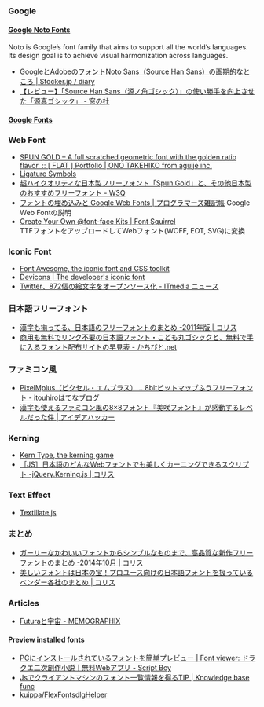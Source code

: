 ### Google

#### [Google Noto Fonts](http://www.google.com/get/noto/)
Noto is Google’s font family that aims to support all the world’s languages. Its design goal is to achieve visual harmonization across languages.
- [GoogleとAdobeのフォントNoto Sans（Source Han Sans）の画期的なところ | Stocker.jp / diary](http://stocker.jp/diary/noto-sans/)
- [【レビュー】「Source Han Sans（源ノ角ゴシック）」の使い勝手を向上させた「源真ゴシック」 - 窓の杜](http://www.forest.impress.co.jp/docs/review/20140808_661638.html)

#### [Google Fonts](https://www.google.com/fonts)

### Web Font

- [SPUN GOLD – A full scratched geometric font with the golden ratio flavor. :: [ FLAT ] Portfolio | ONO TAKEHIKO from aguije inc.](http://flat.is/portfolio/personal/2013/08/spun-gold/)
- [Ligature Symbols](http://kudakurage.com/ligature_symbols/)
- [超ハイクオリティな日本製フリーフォント「Spun Gold」と、その他日本製のおすすめフリーフォント - W3Q](http://w3q.jp/t/2560)
- [フォントの埋め込みと Google Web Fonts | プログラマーズ雑記帳](http://yohshiy.blog.fc2.com/blog-entry-107.html)  Google Web Fontの説明
- [Create Your Own @font-face Kits | Font Squirrel](http://www.fontsquirrel.com/tools/webfont-generator)  
  TTFフォントをアップロードしてWebフォント(WOFF, EOT, SVG)に変換

### Iconic Font
- [Font Awesome, the iconic font and CSS toolkit](http://fortawesome.github.io/Font-Awesome/)
- [Devicons | The developer's iconic font](http://vorillaz.github.io/devicons/)
- [Twitter、872個の絵文字をオープンソース化 - ITmedia ニュース](http://www.itmedia.co.jp/news/articles/1411/07/news079.html)

### 日本語フリーフォント
- [漢字も揃ってる、日本語のフリーフォントのまとめ -2011年版 | コリス](http://coliss.com/articles/freebies/2011-best-of-free-fonts-for-japanese.html)
- [商用も無料でリンク不要の日本語フォント・こども丸ゴシックと、無料で手に入るフォント配布サイトの早見表 - かちびと.net](http://kachibito.net/web-design/kodomo-gosick.html)

### ファミコン風
- [PixelMplus（ピクセル・エムプラス） ‥ 8bitビットマップふうフリーフォント - itouhiroはてなブログ](http://itouhiro.hatenablog.com/entry/20130602/font)
- [漢字も使えるファミコン風の8×8フォント『美咲フォント』が感動するレベルだった件 | アイデアハッカー](http://ideahacker.net/2013/01/21/4215/)

### Kerning
- [Kern Type, the kerning game](http://type.method.ac/)
- [［JS］日本語のどんなWebフォントでも美しくカーニングできるスクリプト -jQuery.Kerning.js | コリス](http://coliss.com/articles/build-websites/operation/javascript/jquery-plugin-kerning-for-japanese.html)

### Text Effect
- [Textillate.js](http://jschr.github.io/textillate/)

### まとめ
- [ガーリーなかわいいフォントからシンプルなものまで、高品質な新作フリーフォントのまとめ -2014年10月 | コリス](http://coliss.com/articles/freebies/freebies-font-2014-oct.html)
- [美しいフォントは日本の宝！プロユース向けの日本語フォントを扱っているベンダー各社のまとめ | コリス](http://coliss.com/articles/build-websites/operation/design/japanese-fonts-for-professional.html)

### Articles
- [Futuraと宇宙 - MEMOGRAPHIX](http://memo.sanographix.net/post/86297944395)

#### Preview installed fonts
- [PCにインストールされているフォントを簡単プレビュー | Font viewer: ドラクエ二次創作小説｜無料Webアプリ - Script Boy](http://script.boy.jp/typeface-viewer.html)
- [Jsでクライアントマシンのフォント一覧情報を得るTIP | Knowledge base func](http://iteahelper.com/blog/2012/02/10/js%e3%81%a7%e3%82%af%e3%83%a9%e3%82%a4%e3%82%a2%e3%83%b3%e3%83%88%e3%83%9e%e3%82%b7%e3%83%b3%e3%81%ae%e3%83%95%e3%82%a9%e3%83%b3%e3%83%88%e4%b8%80%e8%a6%a7%e6%83%85%e5%a0%b1%e3%82%92%e5%be%97%e3%82%8b/)
- [kuippa/FlexFontsdlgHelper](https://github.com/kuippa/FlexFontsdlgHelper)
